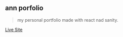 ## ann porfolio

> my personal portfolio made with react nad sanity.

[Live Site](https://annaugustine.netlify.app/)